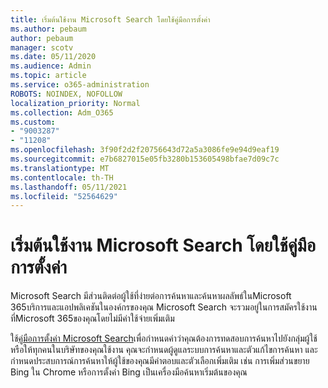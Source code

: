 ```yaml
---
title: เริ่มต้นใช้งาน Microsoft Search โดยใช้คู่มือการตั้งค่า
ms.author: pebaum
author: pebaum
manager: scotv
ms.date: 05/11/2020
ms.audience: Admin
ms.topic: article
ms.service: o365-administration
ROBOTS: NOINDEX, NOFOLLOW
localization_priority: Normal
ms.collection: Adm_O365
ms.custom:
- "9003287"
- "11208"
ms.openlocfilehash: 3f90f2d2f20756643d72a5a3086fe9e94d9eaf19
ms.sourcegitcommit: e7b6827015e05fb3280b153605498bfae7d09c7c
ms.translationtype: MT
ms.contentlocale: th-TH
ms.lasthandoff: 05/11/2021
ms.locfileid: "52564629"
---
```

# <a name="get-started-with-microsoft-search-using-the-set-up-guide"></a>เริ่มต้นใช้งาน Microsoft Search โดยใช้คู่มือการตั้งค่า

Microsoft Search มีส่วนติดต่อผู้ใช้ที่ง่ายต่อการค้นหาและค้นหาผลลัพธ์ในMicrosoft 365บริการและแอปพลิเคชันในองค์กรของคุณ Microsoft Search จะรวมอยู่ในการสมัครใช้งานที่Microsoft 365ของคุณโดยไม่มีค่าใช้จ่ายเพิ่มเติม 

ใช้[คู่มือการตั้งค่า Microsoft Search](https://go.microsoft.com/fwlink/?linkid=2156919)เพื่อกําหนดค่าว่าคุณต้องการทดสอบการค้นหาไปยังกลุ่มผู้ใช้หรือให้ทุกคนในบริษัทของคุณใช้งาน คุณจะกําหนดผู้ดูแลระบบการค้นหาและตัวแก้ไขการค้นหา และกําหนดประสบการณ์การค้นหาให้ผู้ใช้ของคุณมีคําตอบและตัวเลือกเพิ่มเติม เช่น การเพิ่มส่วนขยาย Bing ใน Chrome หรือการตั้งค่า Bing เป็นเครื่องมือค้นหาเริ่มต้นของคุณ